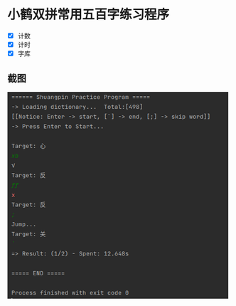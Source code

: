 # 小鹤双拼常用五百字练习程序

- [x] 计数
- [x] 计时
- [x] 字库

## 截图
![](https://raw.githubusercontent.com/metahy/shuangpin/master/snapshot.png)
